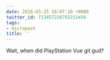 ```yaml
---
date: 2016-03-25 16:07:10 +0000
twitter_id: 713457216792211456
tags:
- micropost
title: ''
---
```


Wait, when did PlayStation Vue git gud?
